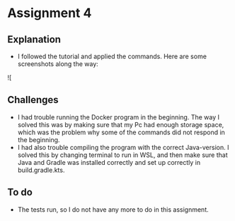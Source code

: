 # Assignment 4

## Explanation
* I followed the tutorial and applied the commands. Here are some screenshots along the way:

![


## Challenges
* I had trouble running the Docker program in the beginning. The way I solved this was by making sure that my Pc had enough storage space, which was the problem why some of the commands did not respond in the beginning.
* I had also trouble compiling the program with the correct Java-version. I solved this by changing terminal to run in WSL, and then make sure that Java and Gradle was installed correctly and set up correctly in build.gradle.kts.

## To do 
* The tests run, so I do not have any more to do in this assignment.